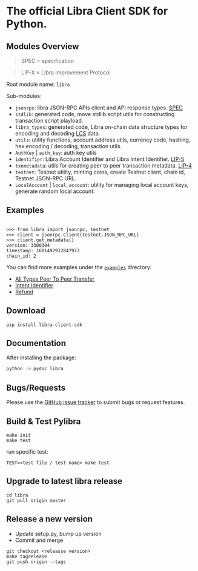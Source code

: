 # The official Libra Client SDK for Python.


## Modules Overview

> SPEC = specification

> LIP-X = Libra Improvement Protocol

Root module name: `libra`

Sub-modules:

- `jsonrpc`: libra JSON-RPC APIs client and API response types. [SPEC](https://github.com/libra/libra/blob/master/json-rpc/json-rpc-spec.md)
- `stdlib`: generated code, move stdlib script utils for constructing transaction script playload.
- `libra_types`: generated code, Libra on-chain data structure types for encoding and decoding [LCS](https://libra.github.io/libra/libra_canonical_serialization/index.html) data.
- `utils`: utility functions, account address utils, currency code, hashing, hex encoding / decoding, transaction utils.
- `AuthKey` | `auth_key`: auth key utils
- `identifier`: Libra Account Identifier and Libra Intent Identifier. [LIP-5](https://lip.libra.org/lip-5/)
- `txnmetadata`: utils for creating peer to peer transaction metadata. [LIP-4](https://lip.libra.org/lip-4/)
- `testnet`: Testnet utility, minting coins, create Testnet client, chain id, Testnet JSON-RPC URL.
- `LocalAccount` | `local_account`: utility for managing local account keys, generate random local account.

## Examples

```python3

>>> from libra import jsonrpc, testnet
>>> client = jsonrpc.Client(testnet.JSON_RPC_URL)
>>> client.get_metadata()
version: 3300304
timestamp: 1601492912847973
chain_id: 2

```

You can find more examples under the [`examples`](./examples/) directory:

* [All Types Peer To Peer Transfer](./examples/p2p_transfer.py)
* [Intent Identifier](./examples/p2p_transfer.py#52)
* [Refund](./examples/refund.py)

## Download

```
pip install libra-client-sdk
```

## Documentation

After installing the package:

```bash
python -m pydoc libra
```

## Bugs/Requests

Please use the [GitHub issue tracker](https://github.com/libra/libra-client-sdk-python/issues) to submit bugs or request features.

## Build & Test Pylibra

```
make init
make test
```

run specific test:

```
TEST=<test file / test name> make test
```

## Upgrade to latest libra release

```
cd libra
git pull origin master
```

## Release a new version

* Update setup.py, bump up version
* Commit and merge

```
git checkout <releasse version>
make tagrelease
git push origin --tags
```
